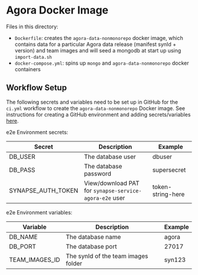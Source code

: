 # Agora Docker Image

Files in this directory:

- `Dockerfile`: creates the `agora-data-nonmonorepo` docker image, which contains data for a particular Agora data release (manifest synId + version) and team images and will seed a mongodb at start up using `import-data.sh`
- `docker-compose.yml`: spins up `mongo` and `agora-data-nonmonorepo` docker containers

## Workflow Setup

The following secrets and variables need to be set up in GitHub for the `ci.yml` workflow to create the `agora-data-nonmonorepo` Docker image. See instructions for creating a GitHub environment and adding secrets/variables [here](https://docs.github.com/en/actions/deployment/targeting-different-environments/using-environments-for-deployment#creating-an-environment).

e2e Environment secrets:

| Secret             | Description                                            | Example           |
| ------------------ | ------------------------------------------------------ | ----------------- |
| DB_USER            | The database user                                      | dbuser            |
| DB_PASS            | The database password                                  | supersecret       |
| SYNAPSE_AUTH_TOKEN | View/download PAT for `synapse-service-agora-e2e` user | token-string-here |

e2e Environment variables:

| Variable       | Description                         | Example |
| -------------- | ----------------------------------- | ------- |
| DB_NAME        | The database name                   | agora   |
| DB_PORT        | The database port                   | 27017   |
| TEAM_IMAGES_ID | The synId of the team images folder | syn123  |
